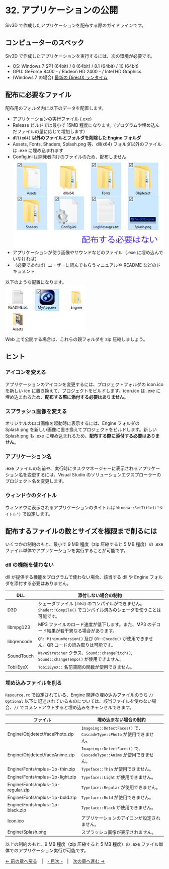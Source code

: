 ﻿# 32. アプリケーションの公開

Siv3D で作成したアプリケーションを配布する際のガイドラインです。

## コンピューターのスペック
Siv3D で作成したアプリケーションを実行するには、次の環境が必要です。
- OS: Windows 7 SP1 (64bit) / 8 (64bit) / 8.1 (64bit) / 10 (64bit)
- GPU: GeForce 8400 - / Radeon HD 2400 - / Intel HD Graphics
- (Windows 7 の場合) [最新の DirectX ランタイム](https://www.microsoft.com/ja-jp/download/details.aspx?id=35&)

## 配布に必要なファイル
配布用のフォルダ内に以下のデータを配置します。
- アプリケーションの実行ファイル (.exe)
 - Release ビルドでは最小で 15MB 程度になります。(プログラムや埋め込んだファイルの量に応じて増加します）
- **`dll(x64)` 以外のファイルとフォルダを削除した Engine フォルダ**
 - Assets, Fonts, Shaders, Splash.png 等、dll(x64) フォルダ以外のファイルは .exe に埋め込まれます
  - Config.ini は開発者向けのファイルのため、配布しません<br><img src="resource/Release/files.png"><br>
- アプリケーションが使う画像やサウンドなどのファイル（.exe に埋め込んでいなければ）
- （必要であれば）ユーザーに読んでもらうマニュアルや README などのドキュメント

以下のような配置になります。  
<img src="resource/Release/exe.png"><br>
Web 上で公開する場合は、これらの親フォルダを zip 圧縮しましょう。

## ヒント

### アイコンを変える
アプリケーションのアイコンを変更するには、プロジェクトフォルダの icon.ico を新しい ico に置き換えて、プロジェクトをビルドします。icon.ico は .exe に埋め込まれるため、**配布する際に添付する必要はありません**。

### スプラッシュ画像を変える
オリジナルのロゴ画像を起動時に表示するには、Engine フォルダの Splash.png を新しい画像に置き換えてプロジェクトをビルドします。新しい Splash.png も .exe に埋め込まれるため、**配布する際に添付する必要はありません**。

### アプリケーション名
.exe ファイルの名前や、実行時にタスクマネージャーに表示されるアプリケーション名を変更するには、Visual Studio のソリューションエクスプローラーのプロジェクト名を変更します。

### ウィンドウのタイトル
ウィンドウに表示されるアプリケーションのタイトルは `Window::SetTitle(L"タイトル")` で設定します。

## 配布するファイルの数とサイズを極限まで削るには
いくつかの制約のもと、最小で 9 MB 程度（zip 圧縮すると 5 MB 程度）の .exe ファイル単体でアプリケーションを実行することが可能です。

### dll の機能を使わない
dll が提供する機能をプログラムで使わない場合、該当する dll や Engine フォルダを添付する必要はありません。

| DLL | 添付しない場合の制約 |
|-----|-------------------|
| D3D | シェーダファイル (.hlsl) のコンパイルができません。`Shader::Compile()` でコンパイル済みのシェーダを使うことは可能です。 |
|libmpg123| MP3 ファイルのロード速度が低下します。また、MP3 のデコード結果が若干異なる場合があります。 |
|libqrencode| `QR::MinimumVersion()` 及び `QR::Encode()` が使用できません。QR コードの読み取りは可能です。 |
|SoundTouch| `WaveStretcher` クラス、`Sound::changePitch()`, `Sound::changeTempo()` が使用できません。 |
|TobiiEyeX| `TobiiEyeX::` 名前空間の関数が使用できません。 |

### 埋め込みファイルを削る
`Resource.rc` で設定されている、Engine 関連の埋め込みファイルのうち `// Optional` 以下に記述されているものについては、該当ファイルを使わない場合、`//` でコメントアウトすると埋め込みをキャンセルできます。

| ファイル | 埋め込まない場合の制約 |
|---------|--------------------|
| Engine/Objdetect/facePhoto.zip | `Imageing::DetectFaces()` で、`CascadeType::Photo` が使用できません。 |
| Engine/Objdetect/faceAnime.zip | `Imageing::DetectFaces()` で、`CascadeType::Anime` が使用できません。 |
| Engine/Fonts/mplus-1p-thin.zip | `Typeface::Thin` が使用できません。 |
| Engine/Fonts/mplus-1p-light.zip | `Typeface::Light` が使用できません。 |
| Engine/Fonts/mplus-1p-regular.zip | `Typeface::Regular` が使用できません。 |
| Engine/Fonts/mplus-1p-bold.zip | `Typeface::Bold` が使用できません。 |
| Engine/Fonts/mplus-1p-black.zip | `Typeface::Black` が使用できません。 |
| Icon.ico | アプリケーションのアイコンが設定されません。 |
| Engine/Splash.png | スプラッシュ画像が表示されません。 |


以上の制約のもと、9 MB 程度（zip 圧縮すると 5 MB 程度）の .exe ファイル単体でのアプリケーション実行が可能です。

[← 前の章へ戻る](Screen-capture.md)　|　[- 目次 -](Index.md)　|　[次の章へ進む →](Learn.md)
